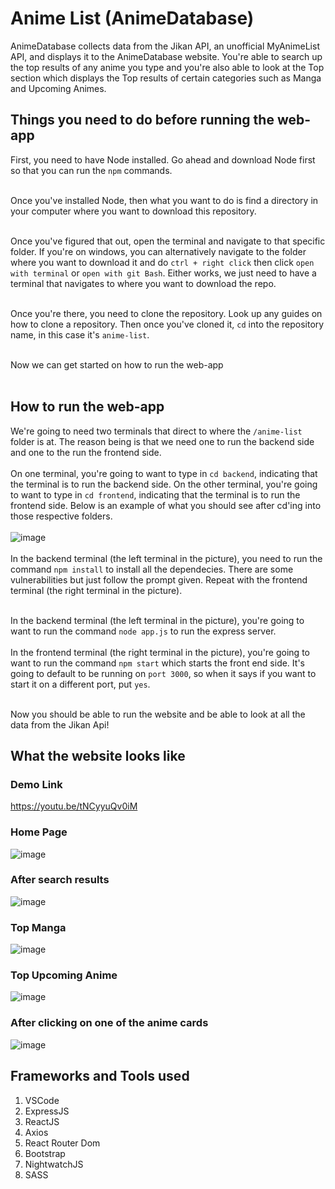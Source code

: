 # Anime List (AnimeDatabase)

AnimeDatabase collects data from the Jikan API, an unofficial MyAnimeList API, and displays it to the AnimeDatabase website. You're able to search up the top results of any anime you type and you're also able to look at the Top section which displays the Top results of certain categories such as Manga and Upcoming Animes.

## Things you need to do before running the web-app
First, you need to have Node installed. Go ahead and download Node first so that you can run the `npm` commands. <br/> <br/> 

Once you've installed Node, then what you want to do is find a directory in your computer where you want to download this repository. <br/> <br/> 

Once you've figured that out, open the terminal and navigate to that specific folder. If you're on windows, you can alternatively navigate to the folder where you want to download it and do `ctrl + right click` then click `open with terminal` or `open with git Bash`. Either works, we just need to have a terminal that navigates to where you want to download the repo. <br/> <br/> 

Once you're there, you need to clone the repository. Look up any guides on how to clone a repository. Then once you've cloned it, `cd` into the repository name, in this case it's `anime-list`. <br/> <br/>

Now we can get started on how to run the web-app <br/> <br/> 

## How to run the web-app
We're going to need two terminals that direct to where the `/anime-list` folder is at. The reason being is that we need one to run the backend side and one to the run the frontend side. <br/> <br/> 
On one terminal, you're going to want to type in `cd backend`, indicating that the terminal is to run the backend side. On the other terminal, you're going to want to type in `cd frontend`, indicating that the terminal is to run the frontend side. Below is an example of what you should see after cd'ing into those respective folders. <br/> <br/>
![image](https://user-images.githubusercontent.com/50897551/117921870-57115100-b2a6-11eb-9823-65c3bf52bcb8.png)
<br/> <br/>
In the backend terminal (the left terminal in the picture), you need to run the command `npm install` to install all the dependecies. 
There are some vulnerabilities but just follow the prompt given. Repeat with the frontend terminal (the right terminal in the picture). <br/> <br/>

In the backend terminal (the left terminal in the picture), you're going to want to run the command `node app.js` to run the express server. <br/> <br/>
In the frontend terminal (the right terminal in the picture), you're going to want to run the command `npm start` which starts the front end side. It's going to default to be running on `port 3000`, so when it says if you want to start it on a different port, put `yes`. <br/> <br/>

Now you should be able to run the website and be able to look at all the data from the Jikan Api!

## What the website looks like
### Demo Link
https://youtu.be/tNCyyuQv0iM
### Home Page
![image](https://user-images.githubusercontent.com/50897551/118029197-ca53ab00-b318-11eb-85e6-1bf4415941e4.png)
### After search results
![image](https://user-images.githubusercontent.com/50897551/118029332-e9ead380-b318-11eb-871d-41222cf05168.png)
### Top Manga
![image](https://user-images.githubusercontent.com/50897551/118029398-fc650d00-b318-11eb-9875-332c727cce82.png)
### Top Upcoming Anime
![image](https://user-images.githubusercontent.com/50897551/118029455-0a1a9280-b319-11eb-95de-6f6674b099f1.png)
### After clicking on one of the anime cards
![image](https://user-images.githubusercontent.com/50897551/118029542-1ef72600-b319-11eb-9f11-a65d6470c401.png)

## Frameworks and Tools used
1. VSCode
2. ExpressJS
3. ReactJS
4. Axios
5. React Router Dom
6. Bootstrap
7. NightwatchJS
8. SASS
